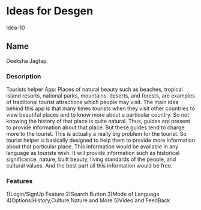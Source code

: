 # Ideas for Desgen

Idea-10

## Name

Deeksha Jagtap

### Description

Tourists helper App:
Places of natural beauty such as beaches, tropical island resorts, national parks, mountains, deserts, and forests, are examples of traditional tourist attractions which people may visit. The main idea behind this app is that many times tourists when they visit other countries to view beautiful places and to know more about a particular country. So not knowing the history of that place is quite natural. Thus, guides are present to provide information about that place. But these guides tend to charge more to the tourist. This is actually a really big problem for the tourist. So tourist helper is basically designed to help them to provide more information about that particular place. This information would be available in any language as tourists wish. It will provide information such as historical significance, nature, built beauty, living standards of the people, and cultural values. And the best part all this information would be free.

### Features

1)Login/SignUp Feature
2)Search Button
3)Mode of Language
4)Options:History,Culture,Nature and More
5)Video and FeedBack
